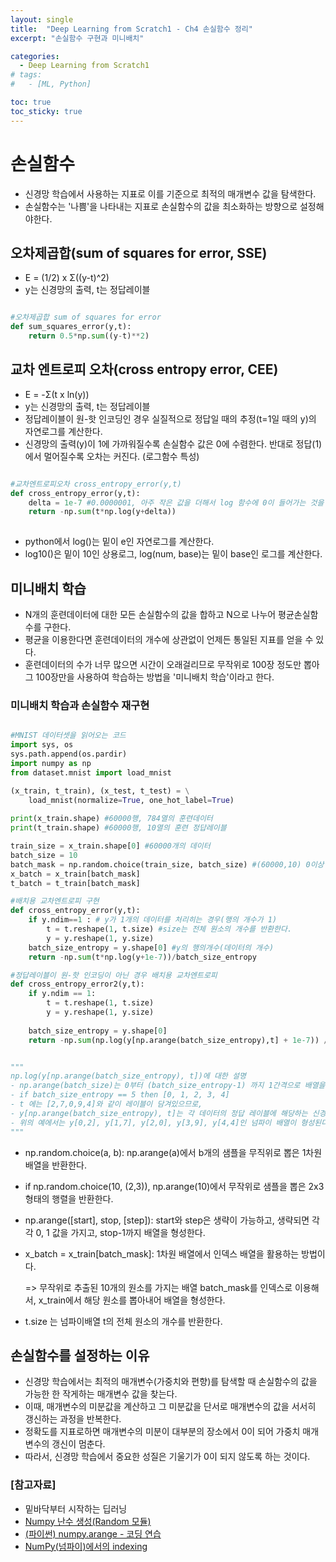 ```yaml
---
layout: single
title:  "Deep Learning from Scratch1 - Ch4 손실함수 정리"
excerpt: "손실함수 구현과 미니배치"

categories:
  - Deep Learning from Scratch1
# tags:
#   - [ML, Python]

toc: true
toc_sticky: true
---
```


# 손실함수
- 신경망 학습에서 사용하는 지표로 이를 기준으로 최적의 매개변수 값을 탐색한다.
- 손실함수는 '나쁨'을 나타내는 지표로 손실함수의 값을 최소화하는 방향으로 설정해야한다.


## 오차제곱합(sum of squares for error, SSE)
- E = (1/2) x Σ((y-t)^2)
- y는 신경망의 출력, t는 정답레이블


``` python

#오차제곱합 sum of squares for error
def sum_squares_error(y,t):
    return 0.5*np.sum((y-t)**2)

```

## 교차 엔트로피 오차(cross entropy error, CEE)
- E = -Σ(t x ln(y))
- y는 신경망의 출력, t는 정답레이블
- 정답레이블이 원-핫 인코딩인 경우 실질적으로 정답일 때의 추정(t=1일 때의 y)의 자연로그를 계산한다.
- 신경망의 출력(y)이 1에 가까워질수록 손실함수 값은 0에 수렴한다. 반대로 정답(1)에서 멀어질수록 오차는 커진다. (로그함수 특성)

``` python

#교차엔트로피오차 cross_entropy_error(y,t)
def cross_entropy_error(y,t):
    delta = 1e-7 #0.0000001, 아주 작은 값을 더해서 log 함수에 0이 들어가는 것을 방지
    return -np.sum(t*np.log(y+delta))
    
```

- python에서 log()는 밑이 e인 자연로그를 계산한다.
- log10()은 밑이 10인 상용로그, log(num, base)는 밑이 base인 로그를 계산한다.

## 미니배치 학습
- N개의 훈련데이터에 대한 모든 손실함수의 값을 합하고 N으로 나누어 평균손실함수를 구한다.
- 평균을 이용한다면 훈련데이터의 개수에 상관없이 언제든 통일된 지표를 얻을 수 있다.
- 훈련데이터의 수가 너무 많으면 시간이 오래걸리므로 무작위로 100장 정도만 뽑아 그 100장만을 사용하여 학습하는 방법을 '미니배치 학습'이라고 한다.

### 미니배치 학습과 손실함수 재구현

``` python

#MNIST 데이터셋을 읽어오는 코드
import sys, os
sys.path.append(os.pardir)
import numpy as np
from dataset.mnist import load_mnist

(x_train, t_train), (x_test, t_test) = \
    load_mnist(normalize=True, one_hot_label=True)
    
print(x_train.shape) #60000행, 784열의 훈련데이터
print(t_train.shape) #60000행, 10열의 훈련 정답레이블

train_size = x_train.shape[0] #60000개의 데이터
batch_size = 10
batch_mask = np.random.choice(train_size, batch_size) #(60000,10) 0이상 60000미만 수 중 10개를 무작위로 추출
x_batch = x_train[batch_mask]
t_batch = t_train[batch_mask]

#배치용 교차엔트로피 구현
def cross_entropy_error(y,t):
    if y.ndim==1 : # y가 1개의 데이터를 처리히는 경우(행의 개수가 1)
        t = t.reshape(1, t.size) #size는 전체 원소의 개수를 반환한다.
        y = y.reshape(1, y.size)
    batch_size_entropy = y.shape[0] #y의 행의개수(데이터의 개수)
    return -np.sum(t*np.log(y+1e-7))/batch_size_entropy

#정답레이블이 원-핫 인코딩이 아닌 경우 배치용 교차엔트로피
def cross_entropy_error2(y,t):
    if y.ndim == 1:
        t = t.reshape(1, t.size)
        y = y.reshape(1, y.size)
    
    batch_size_entropy = y.shape[0]
    return -np.sum(np.log(y[np.arange(batch_size_entropy),t] + 1e-7)) / batch_size_entropy


"""
np.log(y[np.arange(batch_size_entropy), t])에 대한 설명
- np.arange(batch_size)는 0부터 (batch_size_entropy-1) 까지 1간격으로 배열을 생성한다.
- if batch_size_entropy == 5 then [0, 1, 2, 3, 4]
- t 에는 [2,7,0,9,4]와 같이 레이블이 담겨있으므로, 
- y[np.arange(batch_size_entropy), t]는 각 데이터의 정답 레이블에 해당하는 신경망의 출력을 추출한다.
- 위의 예에서는 y[0,2], y[1,7], y[2,0], y[3,9], y[4,4]인 넘파이 배열이 형성된다.
"""

```

- np.random.choice(a, b): np.arange(a)에서 b개의 샘플을 무직위로 뽑은 1차원 배열을 반환한다.
- if np.random.choice(10, (2,3)), np.arange(10)에서 무작위로 샘플을 뽑은 2x3 형태의 행렬을 반환한다.
- np.arange([start], stop, [step]): start와 step은 생략이 가능하고, 생략되면 각각 0, 1 값을 가지고, stop-1까지 배열을 형성한다.
- x_batch = x_train[batch_mask]: 1차원 배열에서 인덱스 배열을 활용하는 방법이다. 

    => 무작위로 추출된 10개의 원소를 가지는 배열 batch_mask를 인덱스로 이용해서, x_train에서 해당 원소를 뽑아내어 배열을 형성한다.
- t.size 는 넘파이배열 t의 전체 원소의 개수를 반환한다.


## 손실함수를 설정하는 이유
- 신경망 학습에서는 최적의 매개변수(가중치와 편향)를 탐색할 때 손실함수의 값을 가능한 한 작게하는 매개변수 값을 찾는다.
- 이때, 매개변수의 미분값을 계산하고 그 미분값을 단서로 매개변수의 값을 서서히 갱신하는 과정을 반복한다.
- 정확도를 지표로하면 매개변수의 미분이 대부분의 장소에서 0이 되어 가중치 매개변수의 갱신이 멈춘다.
- 따라서, 신경망 학습에서 중요한 성질은 기울기가 0이 되지 않도록 하는 것이다.

### [참고자료]
- 밑바닥부터 시작하는 딥러닝
- [Numpy 난수 생성(Random 모듈)](https://codetorial.net/numpy/random.html)
- [(파이썬) numpy.arange - 코딩 연습](https://codepractice.tistory.com/88)
- [NumPy(넘파이)에서의 indexing](https://kongdols-room.tistory.com/58)

